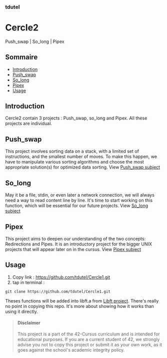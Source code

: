 ### tdutel
# Cercle2
Push_swap | So_long | Pipex

## Sommaire

- [Introduction](#introduction)
- [Push_swap](#pushswap)
- [So_long](#solong)
- [Pipex](#pipex)
- [Usage](#usage)

## Introduction <a name="introduction"></a>

Cercle2 contain 3 projects : Push_swap, so_long and Pipex. All these projects are individual.

## Push_swap <a name="pushswap"></a>

This project involves sorting data on a stack, with a limited set of instructions, and the smallest number of moves. To make this happen, we have to manipulate various sorting algorithms and choose the most appropriate solution(s) for optimized data sorting. View [Push_swap subject](https://github.com/tdutel/Cercle2/blob/main/push_swap/en.subject.pdf)

## So_long <a name="solong"></a>

May it be a file, stdin, or even later a network connection, we will always need a way to read content line by line. It's time to start working on this function, which will be essential for our future projects. View [So_long subject](https://github.com/tdutel/Cercle2/blob/main/so_long/en.subject.pdf)

## Pipex <a name="pipex"></a>

This project aims to deepen our understanding of the two concepts: Redirections and Pipes. It is an introductory project for the bigger UNIX projects that will appear later on in the cursus. View [Pipex subject](https://github.com/tdutel/Cercle2/blob/main/pipex/en.subject.pdf)

## Usage <a name="usage"></a>

1. Copy link : https://github.com/tdutel/Cercle1.git
2. tap in terminal :
```
git clone https://github.com/tdutel/Cercle1.git
```
Theses functions will be added into libft.a from [Libft project](https://github.com/tdutel/Cercle0). There's really no point in copying this repo. It's more about showing how it works than using it directly.

> #### Disclaimer
> This project is a part of the 42-Cursus curriculum and is intended for educational purposes. If you are a current student of 42, we strongly advise you not to copy this project or submit it as your own work, as it goes against the school's academic integrity policy.
